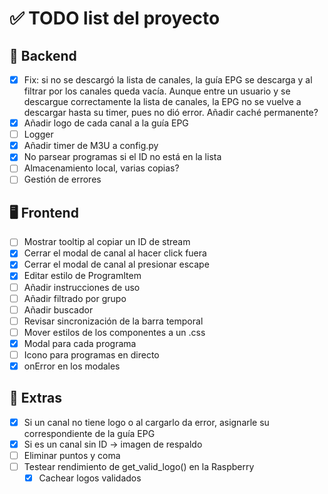 # ✅ TODO list del proyecto

## 🔧 Backend
- [x] Fix: si no se descargó la lista de canales, la guía EPG se descarga y al filtrar por los canales queda vacía. Aunque entre un usuario y se descargue correctamente la lista de canales, la EPG no se vuelve a descargar hasta su timer, pues no dió error. Añadir caché permanente?
- [x] Añadir logo de cada canal a la guía EPG
- [ ] Logger
- [x] Añadir timer de M3U a config.py
- [x] No parsear programas si el ID no está en la lista
- [ ] Almacenamiento local, varias copias?
- [ ] Gestión de errores

## 🖥️ Frontend
- [ ] Mostrar tooltip al copiar un ID de stream
- [x] Cerrar el modal de canal al hacer click fuera
- [x] Cerrar el modal de canal al presionar escape
- [x] Editar estilo de ProgramItem
- [ ] Añadir instrucciones de uso
- [ ] Añadir filtrado por grupo
- [ ] Añadir buscador
- [ ] Revisar sincronización de la barra temporal
- [ ] Mover estilos de los componentes a un .css
- [x] Modal para cada programa
- [ ] Icono para programas en directo
- [x] onError en los modales

## 🧪 Extras
- [x] Si un canal no tiene logo o al cargarlo da error, asignarle su correspondiente de la guía EPG
- [x] Si es un canal sin ID -> imagen de respaldo
- [ ] Eliminar puntos y coma
- [ ] Testear rendimiento de get_valid_logo() en la Raspberry
    - [x] Cachear logos validados